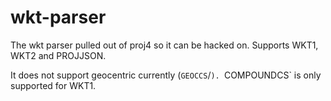 # wkt-parser

The wkt parser pulled out of proj4 so it can be hacked on. Supports WKT1, WKT2 and PROJJSON.

It does not support geocentric currently (`GEOCCS`/`). `COMPOUNDCS` is only supported for WKT1.
